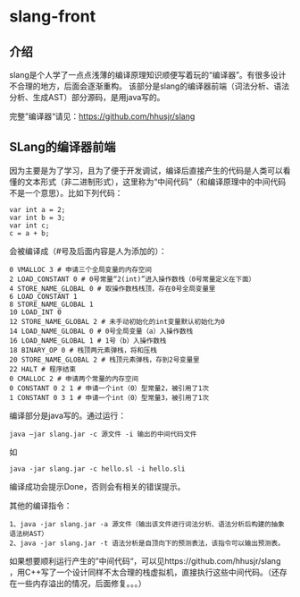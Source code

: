 # slang-front
## 介绍
slang是个人学了一点点浅薄的编译原理知识顺便写着玩的“编译器”。有很多设计不合理的地方，后面会逐渐重构。
该部分是slang的编译器前端（词法分析、语法分析、生成AST）部分源码，是用java写的。

完整”编译器“请见：https://github.com/hhusjr/slang

## SLang的编译器前端
因为主要是为了学习，且为了便于开发调试，编译后直接产生的代码是人类可以看懂的文本形式（非二进制形式），这里称为“中间代码”（和编译原理中的中间代码不是一个意思）。比如下列代码：

```
var int a = 2;
var int b = 3;
var int c;
c = a + b;
```

会被编译成（#号及后面内容是人为添加的）：
```
0 VMALLOC 3 # 申请三个全局变量的内存空间
2 LOAD_CONSTANT 0 # 0号常量“2(int)”进入操作数栈（0号常量定义在下面）
4 STORE_NAME_GLOBAL 0 # 取操作数栈栈顶，存在0号全局变量里
6 LOAD_CONSTANT 1
8 STORE_NAME_GLOBAL 1
10 LOAD_INT 0
12 STORE_NAME_GLOBAL 2 # 未手动初始化的int变量默认初始化为0
14 LOAD_NAME_GLOBAL 0 # 0号全局变量（a）入操作数栈
16 LOAD_NAME_GLOBAL 1 # 1号（b）入操作数栈
18 BINARY_OP 0 # 栈顶两元素弹栈，将和压栈
20 STORE_NAME_GLOBAL 2 # 栈顶元素弹栈，存到2号变量里
22 HALT # 程序结束
0 CMALLOC 2 # 申请两个常量的内存空间
0 CONSTANT 0 2 1 # 申请一个int（0）型常量2，被引用了1次
1 CONSTANT 0 3 1 # 申请一个int（0）型常量3，被引用了1次
```

编译部分是java写的。通过运行：
```
java —jar slang.jar -c 源文件 -i 输出的中间代码文件
```
如
```
java -jar slang.jar -c hello.sl -i hello.sli
```

编译成功会提示Done，否则会有相关的错误提示。

其他的编译指令：

```
1、java -jar slang.jar -a 源文件（输出该文件进行词法分析、语法分析后构建的抽象语法树AST）
2、java -jar slang.jar -t 语法分析是自顶向下的预测表法，该指令可以输出预测表。
```

如果想要顺利运行产生的”中间代码“，可以见https://github.com/hhusjr/slang ，用C++写了一个设计同样不太合理的栈虚拟机，直接执行这些中间代码。（还存在一些内存溢出的情况，后面修复。。。）
